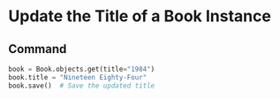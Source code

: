 # Update the Title of a Book Instance

## Command
```python
book = Book.objects.get(title="1984")
book.title = "Nineteen Eighty-Four"
book.save()  # Save the updated title
